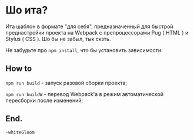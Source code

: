# Шо ита?
Ита шаблон в формате "для себя", предназначенный для быстрой преднастройки проекта на Webpack с препроцессорами Pug ( HTML ) и Stylus ( CSS ).
Шо бы не забыл, тык скзть.

Не забудьте про `npm install`, что бы установить зависимости.

## How to
`npm run build`  - запуск разовой сборки проекта;

`npm run buildW` - перевод Webpack'а в режим автоматической пересборки после изменений;

## End.
`-whiteGloom`
